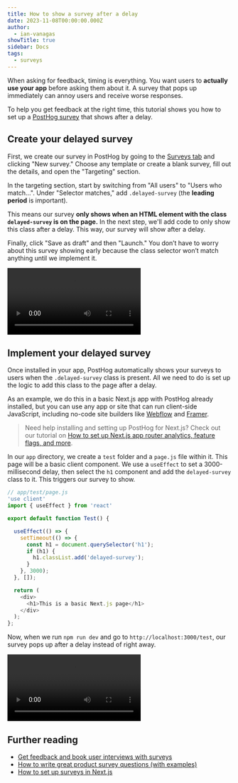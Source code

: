 ```yaml
---
title: How to show a survey after a delay
date: 2023-11-08T00:00:00.000Z
author:
  - ian-vanagas
showTitle: true
sidebar: Docs
tags:
  - surveys
---
```


When asking for feedback, timing is everything. You want users to **actually use your app** before asking them about it. A survey that pops up immediately can annoy users and receive worse responses.

To help you get feedback at the right time, this tutorial shows you how to set up a [PostHog survey](/docs/surveys) that shows after a delay.

## Create your delayed survey

First, we create our survey in PostHog by going to the [Surveys tab](https://app.posthog.com/surveys) and clicking "New survey." Choose any template or create a blank survey, fill out the details, and open the "Targeting" section. 

In the targeting section, start by switching from "All users" to "Users who match…". Under "Selector matches," add `.delayed-survey` (the **leading period** is important). 

This means our survey **only shows when an HTML element with the class `delayed-survey` is on the page.** In the next step, we'll add code to only show this class after a delay. This way, our survey will show after a delay.

Finally, click "Save as draft" and then "Launch." You don’t have to worry about this survey showing early because the class selector won’t match anything until we implement it.

![Creating a survey video](https://res.cloudinary.com/dmukukwp6/video/upload/v1710055416/posthog.com/contents/images/tutorials/delayed-survey/survey.mp4)

## Implement your delayed survey

Once installed in your app, PostHog automatically shows your surveys to users when the `.delayed-survey` class is present. All we need to do is set up the logic to add this class to the page after a delay.

As an example, we do this in a basic Next.js app with PostHog already installed, but you can use any app or site that can run client-side JavaScript, including no-code site builders like [Webflow](/tutorials/webflow) and [Framer](/tutorials/framer-analytics).

> Need help installing and setting up PostHog for Next.js? Check out our tutorial on [How to set up Next.js app router analytics, feature flags, and more](/tutorials/nextjs-app-directory-analytics).

In our `app` directory, we create a `test` folder and a `page.js` file within it. This page will be a basic client component. We use a `useEffect` to set a 3000-millisecond delay, then select the `h1` component and add the `delayed-survey` class to it. This triggers our survey to show.

```js
// app/test/page.js
'use client'
import { useEffect } from 'react'

export default function Test() {

  useEffect(() => {
    setTimeout(() => {
      const h1 = document.querySelector('h1');
      if (h1) {
        h1.classList.add('delayed-survey');
      }
    }, 3000);
  }, []);

  return (
    <div>
      <h1>This is a basic Next.js page</h1>
    </div>
  );
};
```

Now, when we run `npm run dev` and go to `http://localhost:3000/test`, our survey pops up after a delay instead of right away.

![Delayed survey video](https://res.cloudinary.com/dmukukwp6/video/upload/v1710055416/posthog.com/contents/images/tutorials/delayed-survey/delay.mp4)

## Further reading

- [Get feedback and book user interviews with surveys](/tutorials/feedback-interviews-site-apps)
- [How to write great product survey questions (with examples)](/product-engineers/product-survey-questions)
- [How to set up surveys in Next.js](/tutorials/nextjs-surveys)
